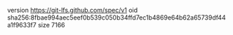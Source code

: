 version https://git-lfs.github.com/spec/v1
oid sha256:8fbae994aec5eef0b539c050b34ffd7ec1b4869e64b62a65739df44a1f9633f7
size 7166
